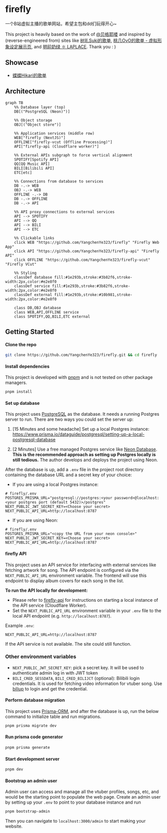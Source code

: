 # firefly

一个B站虚拟主播的歌单网站，希望主包和dd们玩得开心~

This project is heavily based on the work of [@贝格耶喽](https://github.com/BigYellowhcy) and inspired by (reverse-engineered from) sites like [树礼Suki的歌单](https://shulisuki.top/), [桃几OvO的歌单 - 虚拟形象设定展示页](https://www.taojiovo.com/), and [明前奶绿 ✽ LAPLACE](https://laplace.live/). Thank you : )

## Showcase

- [蝶蝶Hikari的歌单](https://www.diehikari.top/)

## Architecture

```mermaid
graph TB
    %% Database layer (top)
    DB[("PostgreSQL (Neon)")]

    %% Object storage
    OBJ[("Object store")]
    
    %% Application services (middle row)
    WEB["firefly (NextJS)"]
    OFFLINE["firefly-vcut (Offline Processing)"]
    API["firefly-api (Cloudflare worker)"]
    
    %% External APIs subgraph to force vertical alignment
    SPOTIFY[Spotify API]
    QQ[QQ Music API]
    BILI[Bilibili API]
    ETC[etc]
    
    %% Connections from database to services
    DB -.-> WEB
    OBJ -.-> WEB
    OFFLINE -.-> DB 
    DB -.-> OFFLINE
    DB -.-> API
    
    %% API proxy connections to external services
    API --> SPOTIFY
    API --> QQ
    API --> BILI
    API --> ETC
    
    %% Clickable links
    click WEB "https://github.com/YangchenYe323/firefly" "Firefly Web App"
    click API "https://github.com/YangchenYe323/firefly-api" "Firefly API"
    click OFFLINE "https://github.com/YangchenYe323/firefly-vcut" "Firefly VCut"
    
    %% Styling
    classDef database fill:#1e293b,stroke:#3b82f6,stroke-width:2px,color:#e2e8f0
    classDef service fill:#1e293b,stroke:#3b82f6,stroke-width:2px,color:#e2e8f0
    classDef external fill:#1e293b,stroke:#10b981,stroke-width:2px,color:#e2e8f0
    
    class DB,OBJ database
    class WEB,API,OFFLINE service
    class SPOTIFY,QQ,BILI,ETC external
```

## Getting Started

#### Clone the repo

```bash
git clone https://github.com/YangchenYe323/firefly.git && cd firefly
```

#### Install dependencies

This project is developed with [pnpm](https://pnpm.io/) and is not tested on other package managers.

```bash
pnpm install
```

#### Set up database

This project uses [PostgreSQL](https://www.postgresql.org/) as the database. It needs a running Postgres server to run. There are two ways you could set the server up:

1. [15 Minutes and some headache] Set up a local Postgres instance: https://www.prisma.io/dataguide/postgresql/setting-up-a-local-postgresql-database

2. [2 Minutes] Use a free managed Postgres service like [Neon Database](https://neon.tech/). **This is the recommended approach as setting up Postgres locally is still tedious.** The author develops and deploys the project using Neon.

After the database is up, add a `.env` file in the project root directory containing the database URL and a secret key of your choice:

- If you are using a local Postgres instance:
```
# firefly/.env
POSTGRES_PRISMA_URL="postgresql://postgres:<your password>@localhost:<your postgres port (default 5432)>/postgres"
NEXT_PUBLIC_JWT_SECRET_KEY=<Choose your secret>
NEXT_PUBLIC_API_URL=http://localhost:8787
```
- If you are using Neon:
```
# firefly/.env
POSTGRES_PRISMA_URL="<copy the URL from your neon console>"
NEXT_PUBLIC_JWT_SECRET_KEY=<Choose your secret>
NEXT_PUBLIC_API_URL=http://localhost:8787
```

#### firefly API

This project uses an API service for interfacing with external services like fetching artwork for song. The API endpoint is configured via the `NEXT_PUBLIC_API_URL` environment variable. The frontend will use this endpoint to display album covers for each song in the list.

**To run the API locally for development:**

- Please refer to [firefly-api](https://github.com/YangchenYe323/firefly-api) for instructions on starting a local instance of the API service (Cloudflare Worker).
- Set the `NEXT_PUBLIC_API_URL` environment variable in your `.env` file to the local API endpoint (e.g. `http://localhost:8787`).

Example `.env`:
```
NEXT_PUBLIC_API_URL=http://localhost:8787
```

If the API service is not available. The site could still function.

### Other environment variables

- `NEXT_PUBLIC_JWT_SECRET_KEY`: pick a secret key. It will be used to authenticate admin log in with JWT token
- `BILI_CRED_SESSDATA`, `BILI_CRED_BILIJCT` (optional): Bilibili login credentials. It is used for fetching video information for vtuber song. Use [biliup](https://github.com/biliup/biliup-rs) to login and get the credential.

#### Perform database migration

This project uses [Prisma-ORM](https://www.prisma.io/), and after the database is up, run the below command to initialize table and run migrations.

```Bash
pnpm prisma migrate dev
```

#### Run prisma code generator

```Bash
pnpm prisma generate
```

#### Start development server
```Bash
pnpm dev
```

#### Bootstrap an admin user

Admin user can access and manage all the vtuber profiles, songs, etc, and would be the starting point to populate the web page. Create an admin user by setting up your `.env` to point to your database instance and run

```Bash
pnpm bootstrap-admin
```

Then you can navigate to `localhost:3000/admin` to start making your website.

